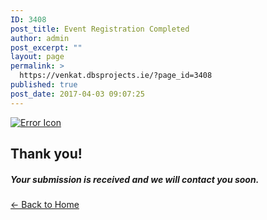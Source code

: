 ```yaml
---
ID: 3408
post_title: Event Registration Completed
author: admin
post_excerpt: ""
layout: page
permalink: >
  https://venkat.dbsprojects.ie/?page_id=3408
published: true
post_date: 2017-04-03 09:07:25
---
```

<section id="top" class="text-center vertical-space-lg">
<div class="container">
<div class="logo"><a href="#"><img src="http://gather.cththemes.org/wp-content/plugins/cth_gather_plugins/assets/img/check.png" alt="Error Icon" /></a></div>
<h1 class="headline">Thank you!</h1>
<h5 class="headline-support">Your submission is received and we will contact you soon.</h5>
</div>
</section>
<p class="text-center"><a class="btn btn-link" href="http://gather.cththemes.org/"> ← Back to Home</a></p>